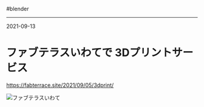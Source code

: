 #blender

---
2021-09-13

# ファブテラスいわてで 3Dプリントサービス

https://fabterrace.site/2021/09/05/3dprint/

![ファブテラスいわて](https://fabterrace.site/wp/wp-content/uploads/2021/02/-%E3%83%AD%E3%82%B3%E3%82%993-e1613889232167.png)

